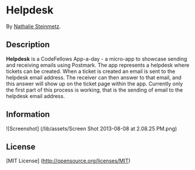 # Helpdesk

By [Nathalie Steinmetz](http://www.linkedin.com/in/nathaliesteinmetz).

## Description
**Helpdesk** is a CodeFellows App-a-day - a micro-app to showcase sending and receiving emails using Postmark. The app represents a helpdesk where tickets can be created. When a ticket is created an email is sent to the helpdesk email address. The receiver can then answer to that email, and this answer will show up on the ticket page within the app. Currently only the first part of this process is working, that is the sending of email to the helpdesk email address.

## Information

![Screenshot] (/lib/assets/Screen Shot 2013-08-08 at 2.08.25 PM.png)

## License

[MIT License] (http://opensource.org/licenses/MIT)




